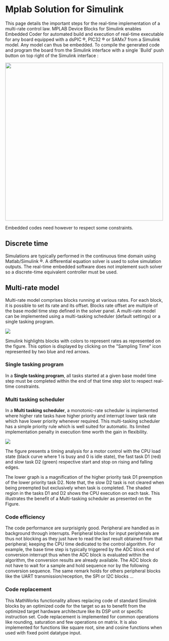 # Mplab Solution for Simulink

This page details the important steps for the real-time implementation of a multi-rate control law. MPLAB Device Blocks for Simulink enables Embedded Coder for automated  build and execution of real-time executable for any board equipped with a dsPIC :registered:, PIC32 :registered: or SAMx7 from a Simulink model. Any model can thus be embedded. To compile the generated code and program the board from the Simulink interface with a single `Build' push button on top right of the Simulink interface :

<img src="https://rdelpoux.github.io/img/RCP/RapidPrototypingScheme.png" width="500">



Embedded codes need however to respect some constraints.  

## Discrete time 

Simulations are typically performed in the continuous time domain using Matlab/Simulink :registered:. A differential equation solver is used to solve simulation outputs. The real-time embedded software does not implement such solver so a discrete-time equivalent controller must be used.

## Multi-rate model

Multi-rate model comprises blocks running at various rates. For each block, it is possible to set its rate and its offset. Blocks rate offset are multiple of the base model time step defined in the solver panel. A multi-rate model can be implemented using a multi-tasking scheduler (default settings) or a single tasking program.

<img src="https://rdelpoux.github.io/img/RCP/ModelwithSampleTime.png">

Simulink highlights blocks with colors to represent rates as represented on the figure. This option is displayed by clicking on the "Sampling Time" icon represented by two blue and red arrows.

### Single tasking program

In a **Single tasking program**, all tasks started at a given base model time step must be completed within the end of that time step slot to respect real-time constraints.

### Multi tasking scheduler

In a **Multi tasking scheduler**, a monotonic-rate scheduler is implemented where higher rate tasks have higher priority and interrupt lower task rate which have lower priority whenever required. This multi-tasking scheduler has a simple priority rule which is well suited for automatic. Its limited implementation penalty in execution time worth the gain in flexibility.



<img src="https://rdelpoux.github.io/img/RCP/Scheduler_MultiTasking_Scope.png">

The figure presents a timing analysis for a motor control with the CPU load state (black curve where 1 is busy and 0 is idle state), the fast task D1 (red) and slow task D2 (green) respective start and stop on rising and falling edges. 

The lower graph is a magnification of the higher priority task D1 preemption of the lower priority task D2. Note that, the slow D2 task is not cleared when being preempted but exclusively when task is completed. The shaded region in the tasks D1 and D2 shows the CPU execution on each task. This illustrates the benefit of a Multi-tasking scheduler as presented on the Figure.

### Code efficiency

The code performance are surprisignly good. Peripheral are handled as in background through interrupts. Peripheral blocks for input peripherals are thus not blocking as they just have to read the last result obtained from that peripheral;  keeping the CPU time dedicated to the control algorithm. For example, the base time step is typically triggered by the ADC block end of conversion interrupt thus when the ADC block is evaluated within the algorithm, the conversion results are already available. The ADC block do not have to wait for a sample and hold sequence nor by the following conversion sequence. The same remark holds for others peripheral blocks like the UART transmission/reception, the SPI or I2C blocks ...

### Code replacement

This MathWorks functionality allows replacing code of standard Simulink blocks by an optimized code for the target so as to benefit from the optimized target hardware architecture like its DSP unit or specific instruction set. Code replacement is implemented for common operations like rounding, saturation and few operations on matrix. It is also implemented for functions like square root, sine and cosine functions when used with fixed point datatype input. 





